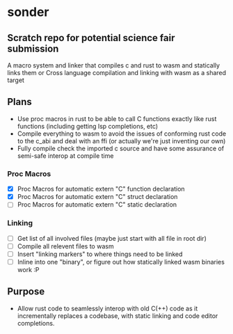# sonder

## Scratch repo for potential science fair submission

A macro system and linker that compiles c and rust to wasm and statically links them
or
Cross language compilation and linking with wasm as a shared target

## Plans

- Use proc macros in rust to be able to call C functions exactly like rust functions (including getting lsp completions, etc)
- Compile everything to wasm to avoid the issues of conforming rust code to the c_abi and deal with an ffi (or actually we're just inventing our own)
- Fully compile check the imported c source and have some assurance of semi-safe interop at compile time

### Proc Macros

- [x] Proc Macros for automatic extern "C" function declaration
- [x] Proc Macros for automatic extern "C" struct declaration
- [ ] Proc Macros for automatic extern "C" static declaration

### Linking

- [ ] Get list of all involved files (maybe just start with all file in root dir)
- [ ] Compile all relevent files to wasm
- [ ] Insert "linking markers" to where things need to be linked
- [ ] Inline into one "binary", or figure out how statically linked wasm binaries work :P

## Purpose

- Allow rust code to seamlessly interop with old C(++) code as it incrementally replaces a codebase, with static linking and code editor completions.
